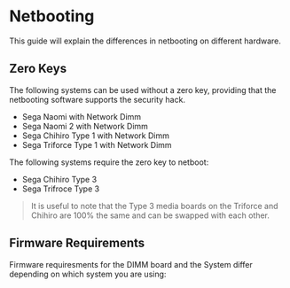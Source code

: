 # Netbooting

This guide will explain the differences in netbooting on different hardware.

## Zero Keys

The following systems can be used without a zero key, providing that the netbooting software supports the security hack.

- Sega Naomi with Network Dimm
- Sega Naomi 2 with Network Dimm
- Sega Chihiro Type 1 with Network Dimm
- Sega Triforce Type 1 with Network Dimm

The following systems require the zero key to netboot:

- Sega Chihiro Type 3
- Sega Trifroce Type 3

> It is useful to note that the Type 3 media boards on the Triforce and Chihiro are 100% the same and can be swapped with each other.

## Firmware Requirements

Firmware requiresments for the DIMM board and the System differ depending on which system you are using:
